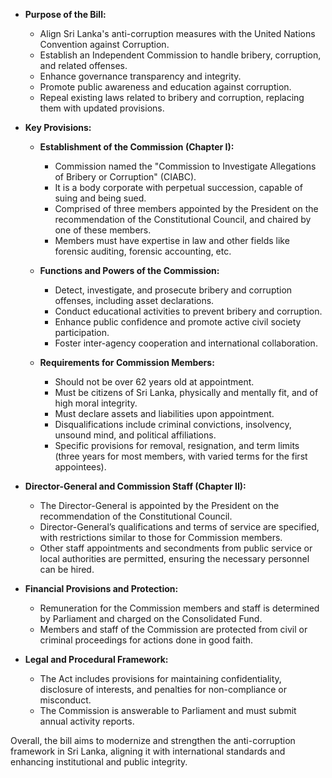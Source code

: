 - **Purpose of the Bill:**
  - Align Sri Lanka's anti-corruption measures with the United Nations Convention against Corruption.
  - Establish an Independent Commission to handle bribery, corruption, and related offenses.
  - Enhance governance transparency and integrity.
  - Promote public awareness and education against corruption.
  - Repeal existing laws related to bribery and corruption, replacing them with updated provisions.

- **Key Provisions:**
  - **Establishment of the Commission (Chapter I):**
    - Commission named the "Commission to Investigate Allegations of Bribery or Corruption" (CIABC).
    - It is a body corporate with perpetual succession, capable of suing and being sued.
    - Comprised of three members appointed by the President on the recommendation of the Constitutional Council, and chaired by one of these members.
    - Members must have expertise in law and other fields like forensic auditing, forensic accounting, etc.

  - **Functions and Powers of the Commission:**
    - Detect, investigate, and prosecute bribery and corruption offenses, including asset declarations.
    - Conduct educational activities to prevent bribery and corruption.
    - Enhance public confidence and promote active civil society participation.
    - Foster inter-agency cooperation and international collaboration.

  - **Requirements for Commission Members:**
    - Should not be over 62 years old at appointment.
    - Must be citizens of Sri Lanka, physically and mentally fit, and of high moral integrity.
    - Must declare assets and liabilities upon appointment.
    - Disqualifications include criminal convictions, insolvency, unsound mind, and political affiliations.
    - Specific provisions for removal, resignation, and term limits (three years for most members, with varied terms for the first appointees).

- **Director-General and Commission Staff (Chapter II):**
  - The Director-General is appointed by the President on the recommendation of the Constitutional Council.
  - Director-General’s qualifications and terms of service are specified, with restrictions similar to those for Commission members.
  - Other staff appointments and secondments from public service or local authorities are permitted, ensuring the necessary personnel can be hired.

- **Financial Provisions and Protection:**
  - Remuneration for the Commission members and staff is determined by Parliament and charged on the Consolidated Fund.
  - Members and staff of the Commission are protected from civil or criminal proceedings for actions done in good faith.
  
- **Legal and Procedural Framework:**
  - The Act includes provisions for maintaining confidentiality, disclosure of interests, and penalties for non-compliance or misconduct.
  - The Commission is answerable to Parliament and must submit annual activity reports.

Overall, the bill aims to modernize and strengthen the anti-corruption framework in Sri Lanka, aligning it with international standards and enhancing institutional and public integrity.